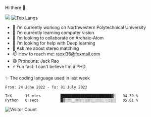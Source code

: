 Hi there 👋

![](https://github-readme-stats.vercel.app/api?username=Raohaocheng)
[![Top Langs](https://github-readme-stats.vercel.app/api/top-langs/?username=Raohaocheng&layout=compact)](https://github.com/anuraghazra/github-readme-stats)

- 🔭 I’m currently working on Northwestern Polytechnical University
- 🌱 I’m currently learning computer vision
- 👯 I’m looking to collaborate on Archaic-Atom
- 🤔 I’m looking for help with Deep learning
- 💬 Ask me about stereo matching
- 📫 How to reach me: raoxi36@foxmail.com
- 😄 Pronouns: Jack Rao
- ⚡ Fun fact: I can't believe I'm a PHD.

✨ The coding language used in last week
<!--START_SECTION:waka-->

```text
From: 24 June 2022 - To: 01 July 2022

TeX      15 mins         ███████████████████████▓░   94.39 %
Python   0 secs          █▒░░░░░░░░░░░░░░░░░░░░░░░   05.61 %
```

<!--END_SECTION:waka-->

![Visitor Count](https://profile-counter.glitch.me/Raohaocheng/count.svg)
